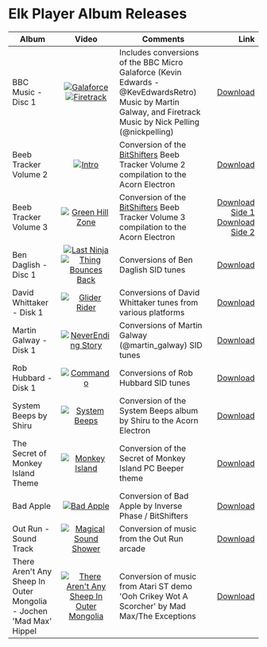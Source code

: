 # Elk Player Album Releases

| Album        | Video           | Comments | Link    |
| ---------- |:-------------:| ------------ |-----:|
| BBC Music - Disc 1 | [![Galaforce](http://i3.ytimg.com/vi/BhKBp65l5dA/hqdefault.jpg)](https://m.youtube.com/watch?v=BhKBp65l5dA) [![Firetrack](http://i3.ytimg.com/vi/V9yYL-m8gG8/hqdefault.jpg)](https://m.youtube.com/watch?v=V9yYL-m8gG8) | Includes conversions of the BBC Micro Galaforce (Kevin Edwards - @KevEdwardsRetro) Music by Martin Galway, and Firetrack Music by Nick Pelling (@nickpelling) | [Download](https://github.com/NegativeCharge/Releases/raw/main/Discs/BBCMusic1.ssd) |
| Beeb Tracker Volume 2 | [![Intro](http://i3.ytimg.com/vi/eOpXjlw-6CI/hqdefault.jpg)](https://youtu.be/eOpXjlw-6CI)| Conversion of the [BitShifters](https://bitshifters.github.io/posts/prods/bs-beebtracker2.html) Beeb Tracker Volume 2 compilation to the Acorn Electron | [Download](https://github.com/NegativeCharge/Releases/raw/main/Discs/BeebTracker2.ssd) |
| Beeb Tracker Volume 3 | [![Green Hill Zone](http://i3.ytimg.com/vi/DtzKnkznlQI/hqdefault.jpg)](https://youtu.be/DtzKnkznlQI) | Conversion of the [BitShifters](https://bitshifters.github.io/posts/prods/bs-beebtracker3.html) Beeb Tracker Volume 3 compilation to the Acorn Electron | [Download Side 1](https://github.com/NegativeCharge/Releases/raw/main/Discs/BeebTracker3-1.ssd) [Download Side 2](https://github.com/NegativeCharge/Releases/raw/main/Discs/BeebTracker3-2.ssd)|
| Ben Daglish - Disc 1 | [![Last Ninja](http://i3.ytimg.com/vi/kAjpJgndCxU/hqdefault.jpg)](https://youtu.be/kAjpJgndCxU) [![Thing Bounces Back](http://i3.ytimg.com/vi/SzCBTqwQcLc/hqdefault.jpg)](https://youtu.be/SzCBTqwQcLc)| Conversions of Ben Daglish SID tunes | [Download](https://github.com/NegativeCharge/Releases/raw/main/Discs/BenDaglish1.ssd) |
| David Whittaker - Disk 1 | [![Glider Rider](http://i3.ytimg.com/vi/9YM4m3VhlrE/hqdefault.jpg)](https://m.youtube.com/watch?v=9YM4m3VhlrE) | Conversions of David Whittaker tunes from various platforms | [Download](https://github.com/NegativeCharge/Releases/raw/main/Discs/DavidWhittaker1.ssd) |
| Martin Galway - Disk 1 | [![NeverEnding Story](http://i3.ytimg.com/vi/FvpVlcdDsOs/hqdefault.jpg)](https://m.youtube.com/watch?v=FvpVlcdDsOs) | Conversions of Martin Galway (@martin_galway) SID tunes| [Download](https://github.com/NegativeCharge/Releases/raw/main/Discs/MartinGalway1.ssd) |
| Rob Hubbard - Disk 1 | [![Commando](http://i3.ytimg.com/vi/Q3oeP5BKuZs/hqdefault.jpg)](https://m.youtube.com/watch?v=Q3oeP5BKuZs) | Conversions of Rob Hubbard SID tunes | [Download](https://github.com/NegativeCharge/Releases/raw/main/Discs/RobHubbard1.ssd) |
| System Beeps by Shiru | [![System Beeps](http://i3.ytimg.com/vi/KzKFr6lFIiA/hqdefault.jpg)](https://youtu.be/KzKFr6lFIiA)| Conversion of the System Beeps album by Shiru to the Acorn Electron | [Download](https://github.com/NegativeCharge/Releases/raw/main/Discs/SystemBeeps1.ssd) |
| The Secret of Monkey Island Theme | [![Monkey Island](http://i3.ytimg.com/vi/js-YdPOtYtw/hqdefault.jpg)](https://youtu.be/js-YdPOtYtw) | Conversion of the Secret of Monkey Island PC Beeper theme | [Download](https://github.com/NegativeCharge/Releases/raw/main/Discs/MonkeyIsland.ssd) |
| Bad Apple | [![Bad Apple](http://i3.ytimg.com/vi/WRzQSirIlDA/hqdefault.jpg)](https://www.youtube.com/watch?v=WRzQSirIlDA) | Conversion of Bad Apple by Inverse Phase / BitShifters | [Download](https://github.com/NegativeCharge/Releases/raw/main/Discs/BadApple.ssd) |
| Out Run - Sound Track | [![Magical Sound Shower](http://i3.ytimg.com/vi/5IZMIZx8JWU/hqdefault.jpg)](https://www.youtube.com/watch?v=5IZMIZx8JWU) | Conversion of music from the Out Run arcade | [Download](https://github.com/NegativeCharge/Releases/raw/main/Discs/Out_Run.ssd) |
| There Aren't Any Sheep In Outer Mongolia - Jochen 'Mad Max' Hippel | [![There Aren't Any Sheep In Outer Mongolia](http://i3.ytimg.com/vi/wFtMERWa3sY/hqdefault.jpg)](https://www.youtube.com/watch?v=wFtMERWa3sY) | Conversion of music from Atari ST demo 'Ooh Crikey Wot A Scorcher' by Mad Max/The Exceptions| [Download](https://github.com/NegativeCharge/Releases/raw/main/Discs/Mongolia%20200Hz.ssd) |
